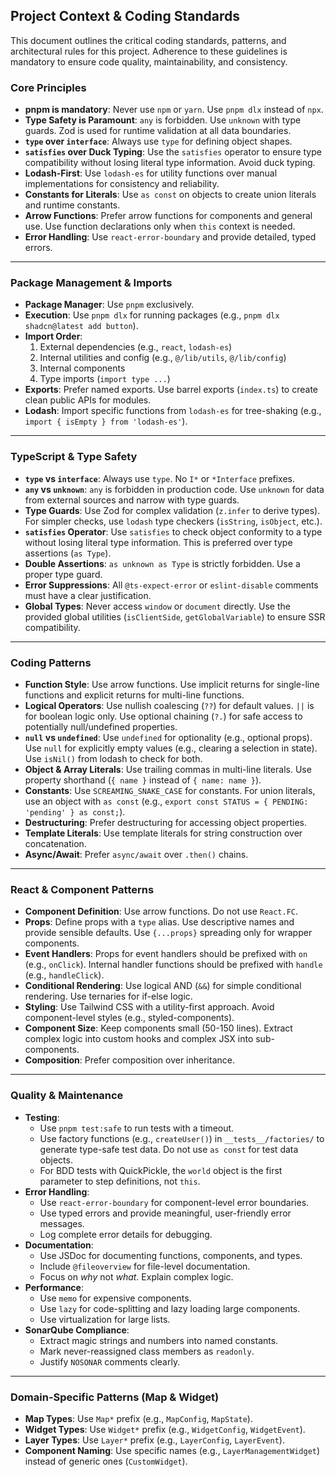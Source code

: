 ## Project Context & Coding Standards

This document outlines the critical coding standards, patterns, and architectural rules for this project. Adherence to these guidelines is mandatory to ensure code quality, maintainability, and consistency.

### Core Principles

- **pnpm is mandatory**: Never use `npm` or `yarn`. Use `pnpm dlx` instead of `npx`.
- **Type Safety is Paramount**: `any` is forbidden. Use `unknown` with type guards. Zod is used for runtime validation at all data boundaries.
- **`type` over `interface`**: Always use `type` for defining object shapes.
- **`satisfies` over Duck Typing**: Use the `satisfies` operator to ensure type compatibility without losing literal type information. Avoid duck typing.
- **Lodash-First**: Use `lodash-es` for utility functions over manual implementations for consistency and reliability.
- **Constants for Literals**: Use `as const` on objects to create union literals and runtime constants.
- **Arrow Functions**: Prefer arrow functions for components and general use. Use function declarations only when `this` context is needed.
- **Error Handling**: Use `react-error-boundary` and provide detailed, typed errors.

---

### Package Management & Imports

- **Package Manager**: Use `pnpm` exclusively.
- **Execution**: Use `pnpm dlx` for running packages (e.g., `pnpm dlx shadcn@latest add button`).
- **Import Order**: 
    1. External dependencies (e.g., `react`, `lodash-es`)
    2. Internal utilities and config (e.g., `@/lib/utils`, `@/lib/config`)
    3. Internal components
    4. Type imports (`import type ...`)
- **Exports**: Prefer named exports. Use barrel exports (`index.ts`) to create clean public APIs for modules.
- **Lodash**: Import specific functions from `lodash-es` for tree-shaking (e.g., `import { isEmpty } from 'lodash-es'`).

---

### TypeScript & Type Safety

- **`type` vs `interface`**: Always use `type`. No `I*` or `*Interface` prefixes.
- **`any` vs `unknown`**: `any` is forbidden in production code. Use `unknown` for data from external sources and narrow with type guards.
- **Type Guards**: Use Zod for complex validation (`z.infer` to derive types). For simpler checks, use `lodash` type checkers (`isString`, `isObject`, etc.).
- **`satisfies` Operator**: Use `satisfies` to check object conformity to a type without losing literal type information. This is preferred over type assertions (`as Type`).
- **Double Assertions**: `as unknown as Type` is strictly forbidden. Use a proper type guard.
- **Error Suppressions**: All `@ts-expect-error` or `eslint-disable` comments must have a clear justification.
- **Global Types**: Never access `window` or `document` directly. Use the provided global utilities (`isClientSide`, `getGlobalVariable`) to ensure SSR compatibility.

---

### Coding Patterns

- **Function Style**: Use arrow functions. Use implicit returns for single-line functions and explicit returns for multi-line functions.
- **Logical Operators**: Use nullish coalescing (`??`) for default values. `||` is for boolean logic only. Use optional chaining (`?.`) for safe access to potentially null/undefined properties.
- **`null` vs `undefined`**: Use `undefined` for optionality (e.g., optional props). Use `null` for explicitly empty values (e.g., clearing a selection in state). Use `isNil()` from lodash to check for both.
- **Object & Array Literals**: Use trailing commas in multi-line literals. Use property shorthand (`{ name }` instead of `{ name: name }`).
- **Constants**: Use `SCREAMING_SNAKE_CASE` for constants. For union literals, use an object with `as const` (e.g., `export const STATUS = { PENDING: 'pending' } as const;`).
- **Destructuring**: Prefer destructuring for accessing object properties.
- **Template Literals**: Use template literals for string construction over concatenation.
- **Async/Await**: Prefer `async/await` over `.then()` chains.

---

### React & Component Patterns

- **Component Definition**: Use arrow functions. Do not use `React.FC`.
- **Props**: Define props with a `type` alias. Use descriptive names and provide sensible defaults. Use `{...props}` spreading only for wrapper components.
- **Event Handlers**: Props for event handlers should be prefixed with `on` (e.g., `onClick`). Internal handler functions should be prefixed with `handle` (e.g., `handleClick`).
- **Conditional Rendering**: Use logical AND (`&&`) for simple conditional rendering. Use ternaries for if-else logic.
- **Styling**: Use Tailwind CSS with a utility-first approach. Avoid component-level styles (e.g., styled-components).
- **Component Size**: Keep components small (50-150 lines). Extract complex logic into custom hooks and complex JSX into sub-components.
- **Composition**: Prefer composition over inheritance.

---

### Quality & Maintenance

- **Testing**: 
    - Use `pnpm test:safe` to run tests with a timeout.
    - Use factory functions (e.g., `createUser()`) in `__tests__/factories/` to generate type-safe test data. Do not use `as const` for test data objects.
    - For BDD tests with QuickPickle, the `world` object is the first parameter to step definitions, not `this`.
- **Error Handling**:
    - Use `react-error-boundary` for component-level error boundaries.
    - Use typed errors and provide meaningful, user-friendly error messages.
    - Log complete error details for debugging.
- **Documentation**: 
    - Use JSDoc for documenting functions, components, and types.
    - Include `@fileoverview` for file-level documentation.
    - Focus on *why* not *what*. Explain complex logic.
- **Performance**:
    - Use `memo` for expensive components.
    - Use `lazy` for code-splitting and lazy loading large components.
    - Use virtualization for large lists.
- **SonarQube Compliance**:
    - Extract magic strings and numbers into named constants.
    - Mark never-reassigned class members as `readonly`.
    - Justify `NOSONAR` comments clearly.

---

### Domain-Specific Patterns (Map & Widget)

- **Map Types**: Use `Map*` prefix (e.g., `MapConfig`, `MapState`).
- **Widget Types**: Use `Widget*` prefix (e.g., `WidgetConfig`, `WidgetEvent`).
- **Layer Types**: Use `Layer*` prefix (e.g., `LayerConfig`, `LayerEvent`).
- **Component Naming**: Use specific names (e.g., `LayerManagementWidget`) instead of generic ones (`CustomWidget`).